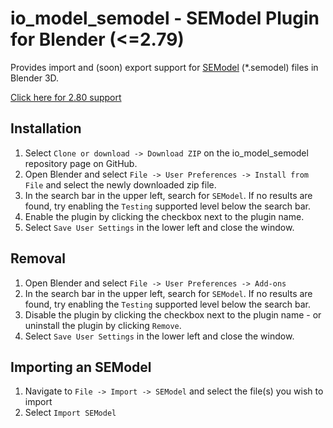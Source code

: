 # io_model_semodel - SEModel Plugin for Blender (<=2.79)

Provides import and (soon) export support for [SEModel](https://github.com/SE2Dev/SEModel-Docs) (*.semodel) files in Blender 3D.

[Click here for 2.80 support](https://github.com/dtzxporter/io_model_semodel/tree/blender-28)

## Installation

1. Select `Clone or download -> Download ZIP` on the io_model_semodel repository page on GitHub.
1. Open Blender and select `File -> User Preferences -> Install from File` and select the newly downloaded zip file.
1. In the search bar in the upper left, search for `SEModel`. If no results are found, try enabling the `Testing` supported level below the search bar.
1. Enable the plugin by clicking the checkbox next to the plugin name.
1. Select `Save User Settings` in the lower left and close the window.

## Removal

1. Open Blender and select `File -> User Preferences -> Add-ons`
1. In the search bar in the upper left, search for `SEModel`. If no results are found, try enabling the `Testing` supported level below the search bar.
1. Disable the plugin by clicking the checkbox next to the plugin name - or uninstall the plugin by clicking `Remove`.
1. Select `Save User Settings` in the lower left and close the window.

## Importing an SEModel

1. Navigate to `File -> Import -> SEModel` and select the file(s) you wish to import
1. Select `Import SEModel`